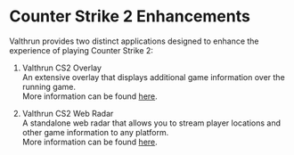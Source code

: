 # Counter Strike 2 Enhancements
Valthrun provides two distinct applications designed to enhance the experience of playing Counter Strike 2:

1. Valthrun CS2 Overlay  
An extensive overlay that displays additional game information over the running game.  
More information can be found [here](./overlay).

2. Valthrun CS2 Web Radar  
A standalone web radar that allows you to stream player locations and other game information to any platform.  
More information can be found [here](./web_radar).